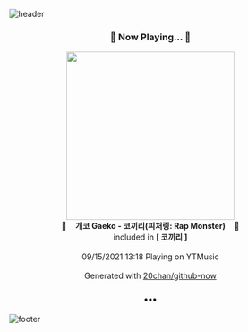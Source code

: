 ![header](https://capsule-render.vercel.app/api?type=wave&height=170&section=header&text=Hi.%20I'm%20SHIFT&fontColor=090707&fontAlignX=45&fontAlignY=65&fontSize=100)

<h3 align="center">🎵 Now Playing... 🎵</h3>
<p align="center">
  <a href="https://music.youtube.com/watch?v=wcmgQqeypaw">
    <img width="300" src="https://lh3.googleusercontent.com/tmgjMbTu8MCbDUMXq8pWRU-k959vgN2vXRHTmb4RGi7EpeVhga7lmAmTzmtI2x_0gVDSbCwz_f_juMk">
  </a>
  <br>
  🎵&nbsp&nbsp&nbsp <b>개코 Gaeko - 코끼리(피처링: Rap Monster)</b> &nbsp&nbsp&nbsp🎵
  <br>
  included in <b>[ 코끼리 ]</b>
  
  <br />
  <br />
  09/15/2021 13:18 Playing on YTMusic
  <br />
  <br />
  Generated with <a href="https://github.com/20chan/github-now">20chan/github-now</a>
</p>

<h3 align="center">•••</h3>

![footer](https://capsule-render.vercel.app/api?type=wave&height=150&section=footer)
